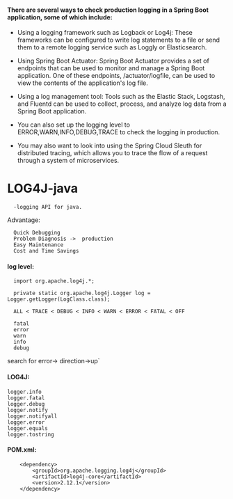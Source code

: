 #### There are several ways to check production logging in a Spring Boot application, some of which include:

* Using a logging framework such as Logback or Log4j: These frameworks can be configured to write log statements to a file or send them to a remote logging service such as Loggly or Elasticsearch.

*  Using Spring Boot Actuator: Spring Boot Actuator provides a set of endpoints that can be used to monitor and manage a Spring Boot application. One of these endpoints, /actuator/logfile, can be used to view the contents of the application's log file.

*  Using a log management tool: Tools such as the Elastic Stack, Logstash, and Fluentd can be used to collect, process, and analyze log data from a Spring Boot application.

*  You can also set up the logging level to ERROR,WARN,INFO,DEBUG,TRACE to check the logging in production.

*  You may also want to look into using the Spring Cloud Sleuth for distributed tracing, which allows you to trace the flow of a request through a system of microservices.

# LOG4J-java

      -logging API for java.

Advantage:

      Quick Debugging
      Problem Diagnosis ->  production 
      Easy Maintenance
      Cost and Time Savings


#### log level:

      import org.apache.log4j.*;  

      private static org.apache.log4j.Logger log = Logger.getLogger(LogClass.class);  

      ALL < TRACE < DEBUG < INFO < WARN < ERROR < FATAL < OFF  

      fatal
      error
      warn
      info
      debug

search for error-> direction->up`

#### LOG4J:

    logger.info
    logger.fatal
    logger.debug
    logger.notify
    logger.notifyall
    logger.error
    logger.equals
    logger.tostring

#### POM.xml:

        <dependency>
            <groupId>org.apache.logging.log4j</groupId>
            <artifactId>log4j-core</artifactId>
            <version>2.12.1</version>
        </dependency>

